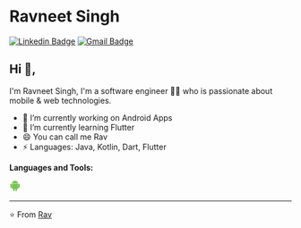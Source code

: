 # Ravneet Singh
[![Linkedin Badge](https://img.shields.io/badge/-ravneet.s-blue?style=flat-square&logo=Linkedin&logoColor=white&link=https://www.linkedin.com/in/ravneet-s/)](https://www.linkedin.com/in/ravneet-s/)
[![Gmail Badge](https://img.shields.io/badge/-ravneet.s.saggu-c14438?style=flat-square&logo=Gmail&logoColor=white&link=mailto:ravneet.s.saggu@gmail.com)](mailto:ravneet.s.saggu@gmail.com)

## Hi 👋, 
I'm Ravneet Singh, I'm a software engineer 👨‍💻 who is passionate about mobile & web technologies.

- 🔭 I’m currently working on Android Apps
- 🌱 I’m currently learning Flutter
- 😄 You can call me Rav
-  ⚡ Languages: Java, Kotlin, Dart, Flutter

**Languages and Tools:**  

<code><img height="20" src="https://raw.githubusercontent.com/github/explore/80688e429a7d4ef2fca1e82350fe8e3517d3494d/topics/android/android.png"></code>


<!--img src="https://github-readme-stats.vercel.app/api?username=rav-ctrl&&show_icons=true&title_color=ffffff&icon_color=593d88&text_color=ffffff&bg_color=000000"-->



---
⭐️ From [Rav](https://github.com/rav-ctrl)
